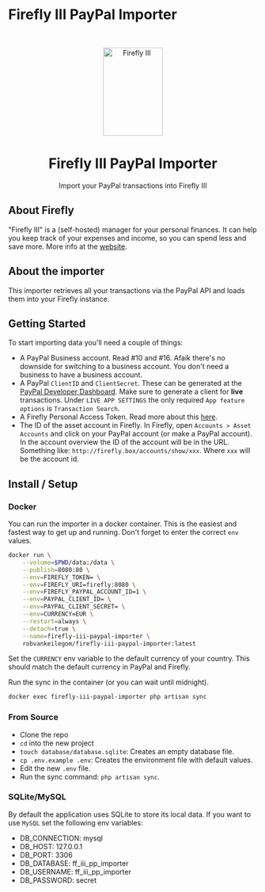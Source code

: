 # Firefly III PayPal Importer

<!-- PROJECT LOGO -->
<br />
<p align="center">
  <a href="https://firefly-iii.org/">
    <img src="https://raw.githubusercontent.com/firefly-iii/firefly-iii/develop/.github/assets/img/logo-small.png" alt="Firefly III" width="120" height="178">
  </a>
</p>
  <h1 align="center">Firefly III PayPal Importer</h1>

  <p align="center">
    Import your PayPal transactions into Firefly III
  </p>


## About Firefly

"Firefly III" is a (self-hosted) manager for your personal finances. It can help you keep track of your expenses and income, so you can spend less and save more.
More info at the [website](https://firefly-iii.org/).


## About the importer

This importer retrieves all your transactions via the PayPal API and loads them into your Firefly instance.

## Getting Started
To start importing data you'll need a couple of things:
- A PayPal Business account. Read #10 and #16. Afaik there's no downside for switching to a business account. You don't need a business to have a business account.
- A PayPal `ClientID` and `ClientSecret`.  These can be generated at the [PayPal Developer Dashboard](https://developer.paypal.com/developer/applications). Make sure to generate a client for **live** transactions. Under `LIVE APP SETTINGS` the only required `App feature options` is `Transaction Search`.
- A Firefly Personal Access Token. Read more about this [here](https://docs.firefly-iii.org/firefly-iii/api/).
- The ID of the asset account in Firefly. In Firefly, open `Accounts > Asset Accounts` and click on your PayPal account (or make a PayPal account). In the account overview the ID of the account will be in the URL. Something like: `http://firefly.box/accounts/show/xxx`. Where `xxx` will be the account id.

## Install / Setup

### Docker
You can run the importer in a docker container. This is the easiest and fastest way to get up and running. Don't forget to enter the correct `env` values.

```bash
docker run \
    --volume=$PWD/data:/data \
    --publish=8080:80 \
    --env=FIREFLY_TOKEN= \
    --env=FIREFLY_URI=firefly:8080 \
    --env=FIREFLY_PAYPAL_ACCOUNT_ID=1 \
    --env=PAYPAL_CLIENT_ID= \
    --env=PAYPAL_CLIENT_SECRET= \
    --env=CURRENCY=EUR \
    --restart=always \
    --detach=true \
    --name=firefly-iii-paypal-importer \
    robvankeilegom/firefly-iii-paypal-importer:latest
```

Set the `CURRENCY` env variable to the default currency of your country. This should match the default currency in PayPal and Firefly.

Run the sync in the container (or you can wait until midnight).
```bash
docker exec firefly-iii-paypal-importer php artisan sync
```

### From Source
- Clone the repo
- `cd` into the new project
- `touch database/database.sqlite`: Creates an empty database file.
- `cp .env.example .env`: Creates the environment file with default values.
- Edit the new `.env` file.
- Run the sync command: `php artisan sync`.

### SQLite/MySQL
By default the application uses SQLite to store its local data. If you want to use `MySQL` set the following env variables:
- DB_CONNECTION: mysql
- DB_HOST: 127.0.0.1
- DB_PORT: 3306
- DB_DATABASE: ff_iii_pp_importer
- DB_USERNAME: ff_iii_pp_importer
- DB_PASSWORD: secret


